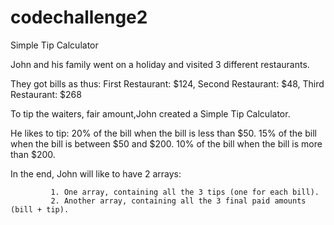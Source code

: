 # codechallenge2
Simple Tip Calculator 

John and his family went on a holiday and visited 3 different restaurants. 

They got bills as thus: 
              First Restaurant: $124,
              Second Restaurant: $48,
              Third Restaurant: $268
              
              
To tip the waiters, fair amount,John created a Simple Tip Calculator.

He likes to tip:
             20% of the bill when the bill is less than $50.
             15% of the bill when the bill is between $50 and $200.
             10% of the bill when the bill is more than $200.


In the end, John will like to have 2 arrays:

             1. One array, containing all the 3 tips (one for each bill).
             2. Another array, containing all the 3 final paid amounts (bill + tip).
